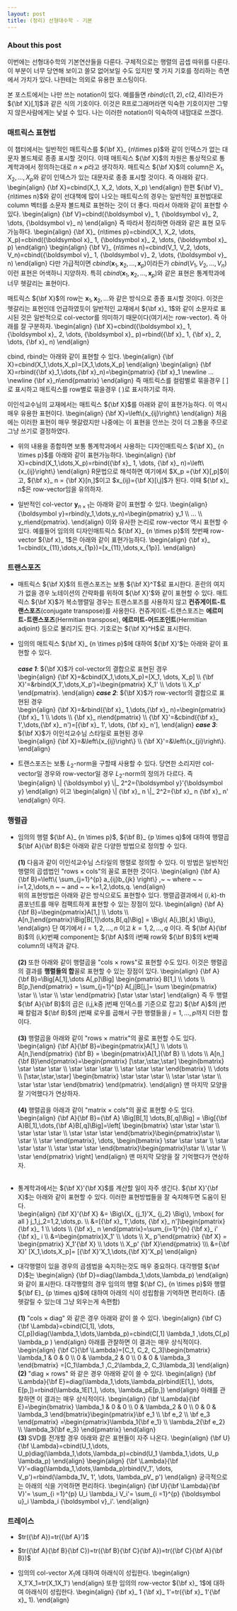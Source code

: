 ```yaml
---
layout: post 
title: (정리) 선형대수학 - 기본
---
```


### About this post

이번에는 선형대수학의 기본연산들을 다룬다. 구체적으로는 행렬의 곱셉 따위를 다룬다. 이 부분이 너무 당연해 보이고 쓸모 없어보일 수도 있지만 몇 가지 기호를 정리하는 측면에서 가치가 있다. 나한테는 의외로 유용한 포스팅이다. 

본 포스트에서는 나만 쓰는 notation이 있다. 예를들면 $rbind(c(1,2),c(2,4))$라든가 ${\bf X}[,1]$과 같은 식의 기호이다. 이것은 R프로그래머라면 익숙한 기호이지만 그렇지 않은사람에게는 낯설 수 있다. 나는 이러한 notation이 익숙하여 내맘대로 쓰겠다.

### 매트릭스 표현법

이 챕터에서는 일반적인 매트릭스를 ${\bf X}_ {n\times p}$와 같이 인덱스가 없는 대문자 볼드체로 종종 표시할 것이다. 이때 매트릭스 ${\bf X}$의 차원은 통상적으로 통계학과에서 정의하는대로 $n \times p$라고 생각하자. 매트릭스 ${\bf X}$의 column은 $X_1, X_2, \dots, X_p$와 같이 인덱스가 있는 대문자로 종종 표시할 것이다. 즉 아래와 같다. 
\begin{align}
{\bf X}=cbind(X_1, X_2, \dots, X_p)
\end{align}
한편 ${\bf V}_ {n\times n}$와 같이 선대책에 많이 나오는 매트릭스의 경우는 일반적인 표현법대로 column 벡터를 소문자 볼드체로 표현하는 것이 더 좋다. 따라서 아래와 같이 표현할 수 있다. 
\begin{align}
{\bf V}=cbind({\boldsymbol v}_ 1, {\boldsymbol v}_ 2, \dots, {\boldsymbol v}_ n)
\end{align}
즉 따라서 정리하면 아래와 같은 표현 모두 가능하다. 
\begin{align}
{\bf X}_ {n\times p}=cbind(X_1, X_2, \dots, X_p)=cbind({\boldsymbol x}_ 1, {\boldsymbol x}_ 2, \dots, {\boldsymbol x}_ p)
\end{align}
\begin{align}
{\bf V}_ {n\times n}=cbind(V_1, V_2, \dots, V_n)=cbind({\boldsymbol v}_ 1, {\boldsymbol v}_ 2, \dots, {\boldsymbol v}_ n)
\end{align}
다만 가급적이면 $cbind({\boldsymbol x}_ 1, {\boldsymbol x}_ 2, \dots, {\boldsymbol x}_ p)$이라든가 $cbind(V_1, V_2, \dots, V_n)$이런 표현은 어색하니 지양하자. 특히 $cbind({\boldsymbol x}_ 1, {\boldsymbol x}_ 2, \dots, {\boldsymbol x}_ p)$와 같은 표현은 통계학과에 너무 헷갈리는 표현이다. 

매트릭스 ${\bf X}$의 row는 ${\boldsymbol x}_ 1, {\boldsymbol x}_ 2, \dots$와 같은 방식으로 종종 표시할 것이다. 이것은 헷갈리는 표현인데 언급하였듯이 일반적인 교재에서 ${\bf x}_ 1$와 같이 소문자로 표시된 것은 일반적으로 col-vector를 의미하기 때문이다(여기서는 row-vector). 즉 아래를 잘 구분하자. 
\begin{align}
{\bf X}=cbind({\boldsymbol x}_ 1, {\boldsymbol x}_ 2, \dots, {\boldsymbol x}_ p)=rbind({\bf x}_ 1, {\bf x}_ 2, \dots, {\bf x}_ n) 
\end{align}

cbind, rbind는 아래와 같이 표현할 수 있다. 
\begin{align}
{\bf X}=cbind(X_1,\dots,X_p)=[X_1,\dots,X_p]
\end{align}
\begin{align}
{\bf X}=rbind({\bf x}_1,\dots,{\bf x}_n)=\begin{pmatrix} {\bf x}_1 \newline ... \newline {\bf x}_n\end{pmatrix} 
\end{align}
즉 매트릭스를 컬럼별로 묶을경우 [ ]로 표시하고 매트릭스를 row별로 묶을경우 ( )로 표시하기로 하자. 

이인석교수님의 교재에서는 매트릭스 ${\bf X}$를 아래와 같이 표현가능하다. 이 역시 매우 유용한 표현이다. 
\begin{align}
{\bf X}=\left\\{x_{ij}\right\\}
\end{align}
처음에는 이러한 표현이 매우 헷갈렸지만 나중에는 이 표현을 안쓰는 것이 더 고통을 주므로 그냥 쓰기로 결정하였다. 

- 위의 내용을 종합하면 보통 통계학과에서 사용하는 디자인매트릭스 ${\bf X}_ {n \times p}$를 아래와 같이 표현가능하다. 
\begin{align}
{\bf X}=cbind(X_1,\dots,X_p)=rbind({\bf x}_ 1, \dots, {\bf x}_ n)=\left\\{x_{ij}\right\\}
\end{align}
R문법으로 해석하면 여기에서 $X_p ={\bf X}[,p]$이고, ${\bf x}_ n = {\bf X}[n,]$이고 $x_{ij}={\bf X}[i,j]$가 된다. 이때 ${\bf x}_ n$은 row-vector임을 유의하자. 

- 일반적인 col-vector ${\boldsymbol y}_ {n \times 1}$는 아래와 같이 표현할 수 있다. 
\begin{align}
{\boldsymbol y}=rbind(y_1,\dots,y_n)=\begin{pmatrix} y_1 \\\\ ... \\\\ y_n\end{pmatrix}. 
\end{align}
이와 유사한 논리로 row-vector 역시 표현할 수 있다. 예를들어 임의의 디자인매트릭스 ${\bf X}_ {n \times p}$의 첫번째 row-vector ${\bf x}_ 1$은 아래와 같이 표현가능하다. 
\begin{align}
{\bf x}_ 1=cbind(x_{11},\dots,x_{1p})=[x_{11},\dots,x_{1p}].
\end{align}

### 트랜스포즈 

- 매트릭스 ${\bf X}$의 트랜스포즈는 보통 ${\bf X}^T$로 표시한다. 혼란의 여지가 없을 경우 노테이션의 간략화를 위하여 ${\bf X}'$와 같이 표현할 수 있다. 매트릭스 ${\bf X}$가 복소행렬일 경우는 트랜스포즈를 사용하지 않고 **컨쥬게이트-트랜스포즈**(conjugate transpose)를 사용한다. 컨쥬게이트-트랜스포즈는 **에르미트-트랜스포즈**(Hermitian transpose), **에르미트-어드조인트**(Hermitian adjoint) 등으로 불리기도 한다. 기호로는 ${\bf X}^H$로 표시한다. 

- 임의의 매트릭스 ${\bf X}_ {n \times p}$에 대하여 ${\bf X}'$는 아래와 같이 표현할 수 있다. <br/><br/>
***case 1***: ${\bf X}$가 col-vector의 결합으로 표현된 경우 <br/>
\begin{align}
{\bf X}=&cbind(X_1,\dots,X_p)=[X_1, \dots, X_p] \\\\ 
{\bf X}'=&rbind(X_1',\dots,X_p')=\begin{pmatrix} X_1' \\\\ \dots \\\\ X_p' \end{pmatrix}.
\end{align}
***case 2***: ${\bf X}$가 row-vector의 결합으로 표현된 경우 <br/>
\begin{align}
{\bf X}=&rbind({\bf x}_ 1,\dots,{\bf x}_ n)=\begin{pmatrix}{\bf x}_ 1 \\\\ \dots \\\\ {\bf x}_ n\end{pmatrix} \\\\ 
{\bf X}'=&cbind({\bf x}_ 1',\dots,{\bf x}_ n')=[{\bf x}_ 1', \dots, {\bf x}_ n'],
\end{align}
***case 3***: ${\bf X}$가 이인석교수님 스타일로 표현된 경우 <br/>
\begin{align}
{\bf X}=&\left\\{x_{ij}\right\\} \\\\ 
{\bf X}'=&\left\\{x_{ji}\right\\}.
\end{align}

- 트랜스포즈는 보통 $L_2$-norm을 구할때 사용할 수 있다. 당연한 소리지만 col-vector일 경우와 row-vector일 경우 $L_2$-norm의 정의가 다르다. 즉 
\begin{align}
\\| {\boldsymbol y} \\|_ 2^2={\boldsymbol y}'{\boldsymbol y}
\end{align}
이고 
\begin{align}
\\| {\bf x}_ n \\|_ 2^2={\bf x}_ n {\bf x}_ n'
\end{align}
이다.

### 행렬곱

- 임의의 행렬 ${\bf A}_ {n \times p}$, ${\bf B}_ {p \times q}$에 대하여 행렬곱 ${\bf A}{\bf B}$은 아래와 같은 다양한 방법으로 정의할 수 있다. <br/><br/> 
**(1)** 다음과 같이 이인석교수님 스타일의 행렬로 정의할 수 있다. 이 방법은 일반적인 행렬의 곱셉법인 "rows $\times$ cols"의 꼴로 표현한 것이다. 
\begin{align}
{\bf A}{\bf B}=\left\\{ \sum_{j=1}^{p} a_{ij}b_{jk} \right\\} ,~ ~ where ~ ~  i=1,2,\dots,n ~ ~ and ~ ~ k=1,2,\dots,q. 
\end{align}<br/>
위의 표현방법은 아래와 같은 방식으로도 표현할수 있다. 행렬곱결과에서 $(i,k)$-th 콤포넌트를 매우 컴팩트하게 표현할 수 있는 장점이 있다. 
\begin{align}
{\bf A}{\bf B}=\begin{pmatrix}A[1,] \\\\ \dots \\\\ A[n,]\end{pmatrix}\Big[B[,1]\dots,B[,q]\Big] = \Big\\{ A[i,]B[,k] \Big\\}, 
\end{align}
단 여기에서 $i=1,2,\dots,n$ 이고 $k=1,2,\dots,q$ 이다. 즉 ${\bf A}{\bf B}$의 (i,k)번째 component는 ${\bf A}$의 i번째 row와 ${\bf B}$의 k번째 column의 내적과 같다. <br/><br/>
**(2)** 또한 아래와 같이 행렬곱을 "cols $\times$ rows"로 표현할 수도 있다. 이것은 행렬곱의 결과를 **행렬들의 합**꼴로 표현할 수 있는 장점이 있다. 
\begin{align}
{\bf A}{\bf B}=\Big[A[,1],\dots A[,p]\Big] \begin{pmatrix} B[1,] \\\\ \dots \\\\ B[p,]\end{pmatrix} = \sum_{j=1}^{p} A[,j]B[j,]= \sum \begin{pmatrix} \star \\\\ \star \\\\ \star  \end{pmatrix} [\star \star \star]
\end{align}
즉 두 행렬 ${\bf A}{\bf B}$의 곱은 (i,j,k중 j번째 인덱스를 기준으로 잡고) ${\bf A}$의 j번째 칼럼과 ${\bf B}$의 j번째 로우를 곱해서 구한 행렬들을 $j=1,\dots,p$까지 더한 합이다. <br/><br/>
**(3)** 행렬곱을 아래와 같이 "rows $\times$ matrix"의 꼴로 표현할 수도 있다. 
\begin{align}
{\bf A}{\bf B}=\begin{pmatrix}A[1,] \\\\ \dots \\\\ A[n,]\end{pmatrix} {\bf B} = \begin{pmatrix}A[1,]{\bf B} \\\\ \dots \\\\ A[n,] {\bf B}\end{pmatrix}=\begin{pmatrix} [\star,\star,\star] \begin{bmatrix} \star \star \star \\\\ \star \star \star \\\\ \star \star \star \end{bmatrix} \\\\ \dots \\\\ [\star,\star,\star] \begin{bmatrix} \star \star \star \\\\ \star \star \star \\\\ \star \star \star \end{bmatrix} \end{pmatrix}.
\end{align}
맨 마지막 모양을 잘 기억했다가 연상하자.  <br/><br/>
**(4)** 행렬곱을 아래과 같이 "matrix $\times$ cols"의 꼴로 표현할 수도 있다. 
\begin{align}
{\bf A}{\bf B}={\bf A} \Big[B[,1] \dots,B[,q]\Big] = \Big[{\bf A}B[,1],\dots,{\bf A}B[,q]\Big]=\left[ \begin{bmatrix} \star \star \star \\\\ \star \star \star \\\\ \star \star \star \end{bmatrix}\begin{pmatrix}\star \\\\ \star \\\\ \star \end{pmatrix}, \dots, \begin{bmatrix} \star \star \star \\\\ \star \star \star \\\\ \star \star \star \end{bmatrix}\begin{pmatrix}\star \\\\ \star \\\\ \star \end{pmatrix} \right]
\end{align}
맨 마지막 모양을 잘 기억했다가 연상하자.  <br/><br/>

- 통계학과에서는 ${\bf X}'{\bf X}$를 계산할 일이 자주 생긴다. ${\bf X}'{\bf X}$는 아래와 같이 표현할 수 있다. 이러한 표현방법들을 잘 숙지해두면 도움이 된다. <br/> 
\begin{align}
{\bf X}'{\bf X} &= \Big\\{X_ {j_1}'X_ {j_2} \Big\\}, \mbox{ for all } j_1,j_2=1,2,\dots,p. \\\\ 
&=[{\bf x}_ 1',\dots, {\bf x}_ n']\begin{pmatrix} {\bf x}_ 1 \\\\ \dots \\\\ {\bf x}_ n \end{pmatrix}=\sum_{i=1}^{n} {\bf x}_ i' {\bf x}_ i \\\\ 
&=\begin{pmatrix}X_1' \\\\ \dots \\\\ X_ p'\end{pmatrix} {\bf X} = \begin{pmatrix} X_1'{\bf X} \\\\ \dots \\\\ X_p' {\bf X}\end{pmatrix} \\\\\\
&={\bf X}' [X_1,\dots,X_p]=  [{\bf X}'X_1,\dots,{\bf X}'X_p]
\end{align}

- 대각행렬이 있을 경우의 곱셈법을 숙지하는것도 매우 중요하다. 대각행렬 ${\bf D}$는 
\begin{align}
{\bf D}=diag(\lambda_1,\dots,\lambda_p)
\end{align}
와 같이 표시한다. 대각행렬의 경우 임의의 행렬 ${\bf C}_ {n \times p}$와 행렬 ${\bf E}_ {p \times q}$에 대하여 아래의 식이 성립함을 기억하면 편리하다. (좀 헷갈릴 수 있는데 그냥 외우는게 속편함) <br/><br/>
**(1)** "cols $\times$ diag" 와 같은 경우 아래와 같이 쓸 수 있다. 
\begin{align}
{\bf C}{\bf \Lambda}=cbind(C[,1], \dots, C[,p])diag(\lambda_1,\dots,\lambda_p)=cbind(C[,1] \lambda_1 ,\dots,C[,p] \lambda_p )
\end{align}
아래를 관찰하면 이 결과는 매우 상식적이다. 
\begin{align}
{\bf C}{\bf \Lambda}=[C_1, C_2, C_3]\begin{bmatrix} \lambda_1 & 0 & 0  \\\\ 0 & \lambda_2 & 0  \\\\ 0 & 0 & \lambda_3 \end{bmatrix} =[C_1\lambda_1 ,C_2\lambda_2, C_3\lambda_3] 
\end{align}<br/>
**(2)** "diag $\times$ rows" 와 같은 경우 아래와 같이 쓸 수 있다. 
\begin{align}
{\bf \Lambda}{\bf E}=diag(\lambda_1,\dots,\lambda_p)rbind(E[1,], \dots, E[p,])=rbind(\lambda_1E[1,], \dots, \lambda_pE[p,])
\end{align}
아래를 관찰하면 이 결과는 매우 상식적이다. 
\begin{align}
{\bf \Lambda}{\bf E}=\begin{bmatrix} \lambda_1 & 0 & 0  \\\\ 0 & \lambda_2 & 0  \\\\ 0 & 0 & \lambda_3 \end{bmatrix}\begin{pmatrix}\bf e_1 \\\\ \bf e_2 \\\\ \bf e_3 \end{pmatrix} =\begin{pmatrix}\lambda_1{\bf e_1} \\\\ \lambda_2{\bf e_2} \\\\ \lambda_3{\bf e_3} \end{pmatrix}
\end{align}<br/>
**(3)** SVD를 전개할 경우 아래와 같은 표현들이 자주 나온다. 
\begin{align}
{\bf U} {\bf \Lambda}=cbind(U_1,\dots, U_p)diag(\lambda_1,\dots,\lambda_p)=cbind(U_1 \lambda_1,\dots, U_p \lambda_p)
\end{align}
\begin{align}
{\bf \Lambda}{\bf V}'=diag(\lambda_1,\dots,\lambda_p)rbind(V_1', \dots, V_p')=rbind(\lambda_1V_ 1', \dots, \lambda_pV_ p')
\end{align}
궁극적으로는 아래의 식을 기억하면 편리하다. 
\begin{align}
{\bf U}{\bf \Lambda}{\bf V}'= \sum_{i =1}^{p} U_i \lambda_i  V_i'= \sum_{i =1}^{p} {\boldsymbol u}_i \lambda_i  {\boldsymbol v}_i'.
\end{align}

### 트레이스 

- $tr({\bf A})=tr({\bf A}')$

- $tr({\bf A}{\bf B}{\bf C})=tr({\bf B}{\bf C}{\bf A})=tr({\bf C}{\bf A}{\bf B})$

- 임의의 col-vector $X_1$에 대하여 아래식이 성립한다. 
\begin{align}
X_1'X_1=tr(X_1X_1')
\end{align}
또한 임의의 row-vector ${\bf x}_ 1$에 대하여 아래식이 성립한다. 
\begin{align}
{\bf x}_ 1 {\bf x}_ 1'=tr({\bf x}_ 1'{\bf x}_ 1).
\end{align}
